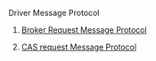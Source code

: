Driver Message Protocol

1. [Broker Request Message Protocol](broker_protocol.md)

2. [CAS request Message Protocol](cas_protocol.md)
